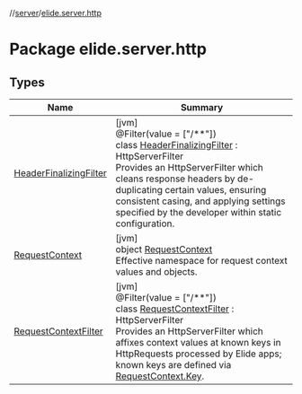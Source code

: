 //[server](../../index.md)/[elide.server.http](index.md)

# Package elide.server.http

## Types

| Name | Summary |
|---|---|
| [HeaderFinalizingFilter](-header-finalizing-filter/index.md) | [jvm]<br>@Filter(value = [&quot;/**&quot;])<br>class [HeaderFinalizingFilter](-header-finalizing-filter/index.md) : HttpServerFilter<br>Provides an HttpServerFilter which cleans response headers by de-duplicating certain values, ensuring consistent casing, and applying settings specified by the developer within static configuration. |
| [RequestContext](-request-context/index.md) | [jvm]<br>object [RequestContext](-request-context/index.md)<br>Effective namespace for request context values and objects. |
| [RequestContextFilter](-request-context-filter/index.md) | [jvm]<br>@Filter(value = [&quot;/**&quot;])<br>class [RequestContextFilter](-request-context-filter/index.md) : HttpServerFilter<br>Provides an HttpServerFilter which affixes context values at known keys in HttpRequests processed by Elide apps; known keys are defined via [RequestContext.Key](-request-context/-key/index.md). |
